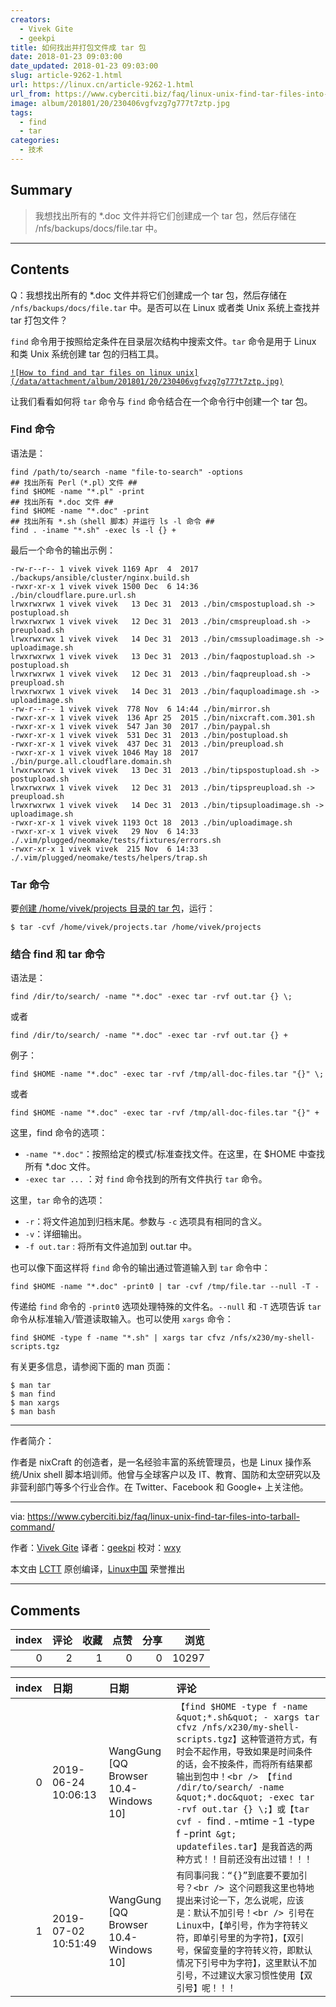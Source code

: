 ```yaml
---
creators:
  - Vivek Gite
  - geekpi
title: 如何找出并打包文件成 tar 包
date: 2018-01-23 09:03:00
date_updated: 2018-01-23 09:03:00
slug: article-9262-1.html
url: https://linux.cn/article-9262-1.html
url_from: https://www.cyberciti.biz/faq/linux-unix-find-tar-files-into-tarball-command/
image: album/201801/20/230406vgfvzg7g777t7ztp.jpg
tags:
  - find
  - tar
categories:
  - 技术
---
```


## Summary

> 我想找出所有的 *.doc 文件并将它们创建成一个 tar 包，然后存储在 /nfs/backups/docs/file.tar 中。

***

<!-- more -->

## Contents

Q：我想找出所有的 \*.doc 文件并将它们创建成一个 tar 包，然后存储在 `/nfs/backups/docs/file.tar` 中。是否可以在 Linux 或者类 Unix 系统上查找并 tar 打包文件？

`find` 命令用于按照给定条件在目录层次结构中搜索文件。`tar` 命令是用于 Linux 和类 Unix 系统创建 tar 包的归档工具。

[`![How to find and tar files on linux unix](/data/attachment/album/201801/20/230406vgfvzg7g777t7ztp.jpg)`](https://www.cyberciti.biz/media/new/faq/2017/12/How-to-find-and-tar-files-on-linux-unix.jpg)

让我们看看如何将 `tar` 命令与 `find` 命令结合在一个命令行中创建一个 tar 包。

### Find 命令

语法是：

```shell
find /path/to/search -name "file-to-search" -options
## 找出所有 Perl（*.pl）文件 ##
find $HOME -name "*.pl" -print
## 找出所有 *.doc 文件 ##
find $HOME -name "*.doc" -print
## 找出所有 *.sh（shell 脚本）并运行 ls -l 命令 ##
find . -iname "*.sh" -exec ls -l {} +
```

最后一个命令的输出示例：

```shell
-rw-r--r-- 1 vivek vivek 1169 Apr  4  2017 ./backups/ansible/cluster/nginx.build.sh
-rwxr-xr-x 1 vivek vivek 1500 Dec  6 14:36 ./bin/cloudflare.pure.url.sh
lrwxrwxrwx 1 vivek vivek   13 Dec 31  2013 ./bin/cmspostupload.sh -> postupload.sh
lrwxrwxrwx 1 vivek vivek   12 Dec 31  2013 ./bin/cmspreupload.sh -> preupload.sh
lrwxrwxrwx 1 vivek vivek   14 Dec 31  2013 ./bin/cmssuploadimage.sh -> uploadimage.sh
lrwxrwxrwx 1 vivek vivek   13 Dec 31  2013 ./bin/faqpostupload.sh -> postupload.sh
lrwxrwxrwx 1 vivek vivek   12 Dec 31  2013 ./bin/faqpreupload.sh -> preupload.sh
lrwxrwxrwx 1 vivek vivek   14 Dec 31  2013 ./bin/faquploadimage.sh -> uploadimage.sh
-rw-r--r-- 1 vivek vivek  778 Nov  6 14:44 ./bin/mirror.sh
-rwxr-xr-x 1 vivek vivek  136 Apr 25  2015 ./bin/nixcraft.com.301.sh
-rwxr-xr-x 1 vivek vivek  547 Jan 30  2017 ./bin/paypal.sh
-rwxr-xr-x 1 vivek vivek  531 Dec 31  2013 ./bin/postupload.sh
-rwxr-xr-x 1 vivek vivek  437 Dec 31  2013 ./bin/preupload.sh
-rwxr-xr-x 1 vivek vivek 1046 May 18  2017 ./bin/purge.all.cloudflare.domain.sh
lrwxrwxrwx 1 vivek vivek   13 Dec 31  2013 ./bin/tipspostupload.sh -> postupload.sh
lrwxrwxrwx 1 vivek vivek   12 Dec 31  2013 ./bin/tipspreupload.sh -> preupload.sh
lrwxrwxrwx 1 vivek vivek   14 Dec 31  2013 ./bin/tipsuploadimage.sh -> uploadimage.sh
-rwxr-xr-x 1 vivek vivek 1193 Oct 18  2013 ./bin/uploadimage.sh
-rwxr-xr-x 1 vivek vivek   29 Nov  6 14:33 ./.vim/plugged/neomake/tests/fixtures/errors.sh
-rwxr-xr-x 1 vivek vivek  215 Nov  6 14:33 ./.vim/plugged/neomake/tests/helpers/trap.sh
```

### Tar 命令

要[创建 /home/vivek/projects 目录的 tar 包](https://www.cyberciti.biz/faq/creating-a-tar-file-linux-command-line/)，运行：

```shell
$ tar -cvf /home/vivek/projects.tar /home/vivek/projects
```

### 结合 find 和 tar 命令

语法是：

```shell
find /dir/to/search/ -name "*.doc" -exec tar -rvf out.tar {} \;
```

或者

```shell
find /dir/to/search/ -name "*.doc" -exec tar -rvf out.tar {} +
```

例子：

```shell
find $HOME -name "*.doc" -exec tar -rvf /tmp/all-doc-files.tar "{}" \;
```

或者

```shell
find $HOME -name "*.doc" -exec tar -rvf /tmp/all-doc-files.tar "{}" +
```

这里，find 命令的选项：

* `-name "*.doc"`：按照给定的模式/标准查找文件。在这里，在 $HOME 中查找所有 \*.doc 文件。
* `-exec tar ...` ：对 `find` 命令找到的所有文件执行 `tar` 命令。

这里，`tar` 命令的选项：

* `-r`：将文件追加到归档末尾。参数与 `-c` 选项具有相同的含义。
* `-v`：详细输出。
* `-f out.tar` : 将所有文件追加到 out.tar 中。

也可以像下面这样将 `find` 命令的输出通过管道输入到 `tar` 命令中：

```shell
find $HOME -name "*.doc" -print0 | tar -cvf /tmp/file.tar --null -T - 
```

传递给 `find` 命令的 `-print0` 选项处理特殊的文件名。`--null` 和 `-T` 选项告诉 `tar` 命令从标准输入/管道读取输入。也可以使用 `xargs` 命令：

```shell
find $HOME -type f -name "*.sh" | xargs tar cfvz /nfs/x230/my-shell-scripts.tgz
```

有关更多信息，请参阅下面的 man 页面：

```shell
$ man tar
$ man find
$ man xargs
$ man bash
```

---

作者简介：

作者是 nixCraft 的创造者，是一名经验丰富的系统管理员，也是 Linux 操作系统/Unix shell 脚本培训师。他曾与全球客户以及 IT、教育、国防和太空研究以及非营利部门等多个行业合作。在 Twitter、Facebook 和 Google+ 上关注他。

---

via: <https://www.cyberciti.biz/faq/linux-unix-find-tar-files-into-tarball-command/>

作者：[Vivek Gite](https://www.cyberciti.biz) 译者：[geekpi](https://github.com/geekpi) 校对：[wxy](https://github.com/wxy)

本文由 [LCTT](https://github.com/LCTT/TranslateProject) 原创编译，[Linux中国](https://linux.cn/) 荣誉推出

***

## Comments


|   index |   评论 |   收藏 |   点赞 |   分享 |   浏览 |
|--------:|-------:|-------:|-------:|-------:|-------:|
|       0 |      2 |      1 |      0 |      0 |  10297 |

|   index | 日期                | 日期                                  | 评论                                                                                                                                                                                                                                                                                                                                                                                                |
|--------:|:--------------------|:--------------------------------------|:----------------------------------------------------------------------------------------------------------------------------------------------------------------------------------------------------------------------------------------------------------------------------------------------------------------------------------------------------------------------------------------------------|
|       0 | 2019-06-24 10:06:13 | WangGung [QQ Browser 10.4-Windows 10] | `【find $HOME -type f -name &quot;*.sh&quot; - xargs tar cfvz /nfs/x230/my-shell-scripts.tgz】这种管道符方式，有时会不起作用，导致如果是时间条件的话，会不按条件，而将所有结果都输出到包中！<br /> 【find /dir/to/search/ -name &quot;*.doc&quot; -exec tar -rvf out.tar {} \;】或【tar cvf - `find . -mtime -1 -type f -print` &gt; updatefiles.tar】是我首选的两种方式！！目前还没有出过错！！！` |
|       1 | 2019-07-02 10:51:49 | WangGung [QQ Browser 10.4-Windows 10] | `有同事问我：“{}”到底要不要加引号？<br /> 这个问题我这里也特地提出来讨论一下，怎么说呢，应该是：默认不加引号！<br /> 引号在Linux中，【单引号，作为字符转义符，即单引号里的为字符】，【双引号，保留变量的字符转义符，即默认情况下引号中为字符】，这里默认不加引号，不过建议大家习惯性使用【双引号】呢！！！`                                                                                         |
